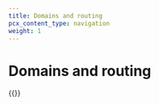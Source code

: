 ```yaml
---
title: Domains and routing
pcx_content_type: navigation
weight: 1
---
```


# Domains and routing

{{<directory-listing>}}
